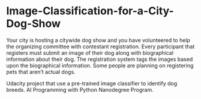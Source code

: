 # Image-Classification-for-a-City-Dog-Show
Your city is hosting a citywide dog show and you have volunteered to help the organizing committee with contestant registration. Every participant that registers must submit an image of their dog along with biographical information about their dog. The registration system tags the images based upon the biographical information.  Some people are planning on registering pets that aren’t actual dogs.



Udacity project that use a pre-trained image classifier to identify dog breeds. AI Programming with Python Nanodegree Program.
